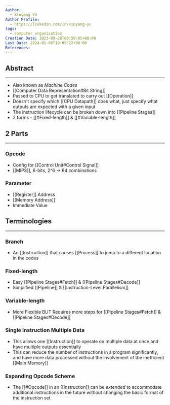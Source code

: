 ```yaml
---
Author:
  - Xinyang YU
Author Profile:
  - https://linkedin.com/in/xinyang-yu
tags:
  - computer_organisation
Creation Date: 2023-09-28T09:59:05+08:00
Last Date: 2024-01-06T19:05:22+08:00
References: 
---
```

## Abstract
---
- Also known as *Machine Codes*
- [[Computer Data Representation#Bit String]]
- Passed to CPU to get translated to carry out [[Operation]]
- Doesn't specify which [[CPU Datapath]] does what, just specify what outputs are expected with a given input
- The instruction lifecycle can be broken down into [[Pipeline Stages]]
- 2 forms - [[#Fixed-length]] & [[#Variable-length]]

## 2 Parts
---
### Opcode
- Config for [[Control Unit#Control Signal]]
- [[MIPS]], 6-bits, 2^6 -> 64 combinations 
### Parameter
- [[Register]] Address
- [[Memory Address]]
- Immediate Value


## Terminologies
---
### Branch
- An [[Instruction]] that causes [[Process]] to jump to a different location in the codes

### Fixed-length
- Easy [[Pipeline Stages#Fetch]] & [[Pipeline Stages#Decode]]
- Simplified [[Pipeline]] & [[Instruction-Level Parallelism]]
### Variable-length
- More Flexible BUT Requires more steps for [[Pipeline Stages#Fetch]] & [[Pipeline Stages#Decode]]

### Single Instruction Multiple Data
- This allows one [[Instruction]] to operate on multiple data at once and have multiple outputs essentially
- This can reduce the number of instructions in a program significantly, and have more data processed without the involvement of the inefficient [[Main Memory]]

### Expanding Opcode Scheme
- The [[#Opcode]] in an [[Instruction]] can be *extended* to accommodate additional instructions in the future without changing the basic format of the instruction set